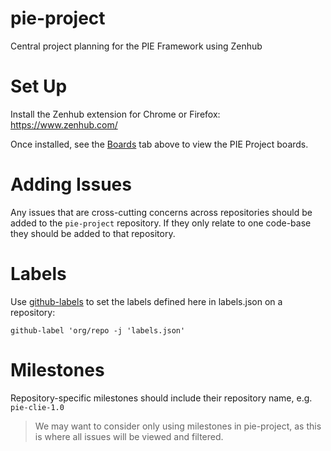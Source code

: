 # pie-project
Central project planning for the PIE Framework using Zenhub

# Set Up

Install the Zenhub extension for Chrome or Firefox: https://www.zenhub.com/

Once installed, see the [Boards](https://github.com/PieLabs/pie-project#boards) tab above to view the PIE Project boards.

# Adding Issues

Any issues that are cross-cutting concerns across repositories should be added to the `pie-project` repository.
If they only relate to one code-base they should be added to that repository.

# Labels

Use [github-labels](https://github.com/codenameyau/github-label) to set the labels defined here in labels.json on a repository:

```
github-label 'org/repo -j 'labels.json'
```

# Milestones 

Repository-specific milestones should include their repository name, e.g. `pie-clie-1.0`

> We may want to consider only using milestones in pie-project, as this is where all issues will be viewed and filtered.
